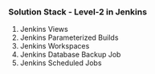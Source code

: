 ### Solution Stack - Level-2 in Jenkins

1. Jenkins Views
2. Jenkins Parameterized Builds
3. Jenkins Workspaces
4. Jenkins Database Backup Job
5. Jenkins Scheduled Jobs
